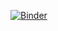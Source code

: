 [![Binder](https://mybinder.org/badge_logo.svg)](https://mybinder.org/v2/gh/sudo-adduser-jordan/stroke-prediction/HEAD?urlpath=%2Fdoc%2Ftree%2Fstroke_prediction.ipynb)
